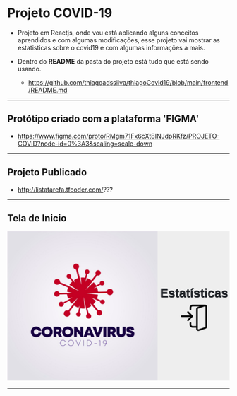 # Projeto COVID-19
* Projeto em Reactjs, onde vou está aplicando alguns conceitos aprendidos e com algumas modificações, esse projeto vai mostrar as estatisticas sobre o covid19 e com algumas informações a mais.

* Dentro do <b>README</b> da pasta do projeto está tudo que está sendo usando.
   * https://github.com/thiagoadssilva/thiagoCovid19/blob/main/frontend/README.md

<hr>

## Protótipo criado com a plataforma 'FIGMA'
  * https://www.figma.com/proto/RMgm71Fx6cXt8INJdpRKfz/PROJETO-COVID?node-id=0%3A3&scaling=scale-down

<hr/>

## Projeto Publicado
- http://listatarefa.tfcoder.com/???

<hr/>

## <b>Tela de Inicio</b> 

![Tela Principal](image/HomeScreen.png)

<hr>
